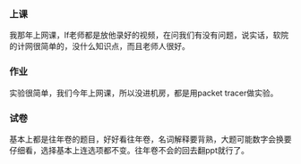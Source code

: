 ### 上课

我那年上网课，lf老师都是放他录好的视频，在问我们有没有问题，说实话，软院的计网很简单的，没什么知识点，而且老师人很好。

### 作业

实验很简单，我们今年上网课，所以没进机房，都是用packet tracer做实验。

### 试卷

基本上都是往年卷的题目，好好看往年卷，名词解释要背熟，大题可能数字会换要仔细看，选择基本上连选项都不变。往年卷不会的回去翻ppt就行了。

